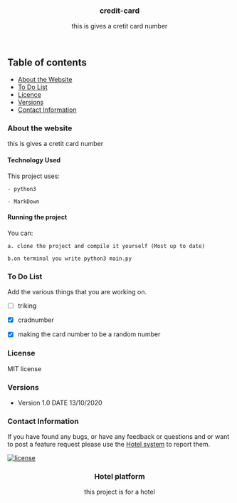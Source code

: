 <p align="center">
  <a href="https://github.com/yourUserName/YourProjectName">
  </a>
  <h3 align="center">credit-card</h3>

  <p align="center">
    this is gives a cretit card number
    </p>
</p>

<br>


## Table of contents
- [About the Website](#about-the-website)
- [To Do List](#to-do-list)
- [Licence](#license)
- [Versions](#versions)
- [Contact Information](#contact-information)



### About the website

this is gives a cretit card number 

#### Technology Used
This project uses:

    - python3
    
    - MarkDown

#### Running the project

You can:

    a. clone the project and compile it yourself (Most up to date)
    
    b.on terminal you write python3 main.py

### To Do List

Add the various things that you are working on. 

- [ ] triking
- [x] cradnumber
- [x] making the card number to be a random number






### License
MIT license

### Versions
* Version 1.0  DATE 13/10/2020



### Contact Information

If you have found any bugs, or have any feedback or questions and or want to post a feature request please use the [Hotel system](https://github.com/mallimuondu/Hotel-system/issues) to report them.


[![license](https://img.shields.io/github/license/mashape/apistatus.svg?style=for-the-badge)](https://github.com/tamzi/ReadMe-MasterTemplates/blob/master/LICENSE)
<p align="center">
  <a href="https://github.com/yourUserName/YourProjectName">
  </a>
  <h3 align="center">Hotel platform</h3>

  <p align="center">
    this project is for a hotel
    </p>
</p>

<br>


